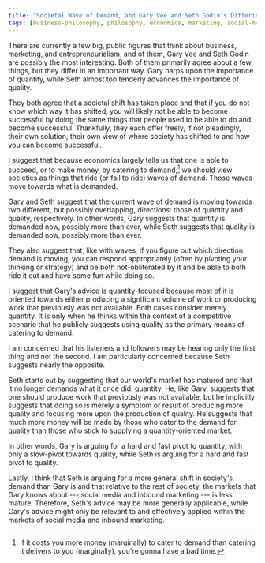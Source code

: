 ```yaml
---
title: "Societal Wave of Demand, and Gary Vee and Seth Godin's Differing Views about It"
tags: [business-philosophy, philosophy, economics, marketing, social-media, inbound-marketing]
---
```


There are currently a few big, public figures that think about business, marketing, and entrepreneurialism, and of them, Gary Vee and Seth Godin are possibly the most interesting.
Both of them primarily agree about a few things, but they differ in an important way.
Gary harps upon the importance of quantity, while Seth almost too tenderly advances the importance of quality.

They both agree that a societal shift has taken place and
that if you do not know which way it has shifted, you will likely not be able to become successful by doing the same things that people used to be able to do and become successful.
Thankfully, they each offer freely, if not pleadingly, their own solution, their own view of where society has shifted to and how you can become successful.

I suggest that because economics largely tells us that one is able to succeed, or to make money, by catering to demand,[^notAlways] we should view societies as things that ride (or fail to ride) waves of demand.
Those waves move towards what is demanded.

[^notAlways]: If it costs you more money (marginally) to cater to demand than catering it delivers to you (marginally), you're gonna have a bad time.

Gary and Seth suggest that the current wave of demand is moving towards two different, but possibly overlapping, directions: those of quantity and quality, respectively.
In other words, Gary suggests that quantity is demanded now, possibly more than ever, while Seth suggests that quality is demanded now, possibly more than ever.

They also suggest that, like with waves, if you figure out which direction demand is moving, you can respond appropriately (often by pivoting your thinking or strategy) and be both not-obliterated by it and be able to both ride it out and have some fun while doing so.

I suggest that Gary's advice is quantity-focused because most of it is oriented towards either producing a significant volume of work or producing work that previously was not available.
Both cases consider merely quantity.
It is only when he thinks within the context of a competitive scenario that he publicly suggests using quality as the primary means of catering to demand.

I am concerned that his listeners and followers may be hearing only the first thing and not the second.
I am particularly concerned because Seth suggests nearly the opposite.

Seth starts out by suggesting that our world's market has matured and that it no longer demands what it once did, quantity.
He, like Gary, suggests that one should produce work that previously was not available,
but he implicitly suggests that doing so is merely a symptom or result of producing more quality and focusing more upon the production of quality.
He suggests that much more money will be made by those who cater to the demand for quality than those who stick to supplying a quantity-oriented market.

In other words, Gary is arguing for a hard and fast pivot to quantity, with only a slow-pivot towards quality, while Seth is arguing for a hard and fast pivot to quality.

Lastly, I think that Seth is arguing for a more general shift in society's demand than Gary is
and that relative to the rest of society, the markets that Gary knows about --- social media and inbound marketing --- is less mature.
Therefore, Seth's advice may be more generally applicable, while
Gary's advice might only be relevant to and effectively applied within the markets of social media and inbound marketing.

